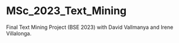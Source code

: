 # MSc_2023_Text_Mining
Final Text Mining Project (BSE 2023) with David Vallmanya and Irene Villalonga. 
